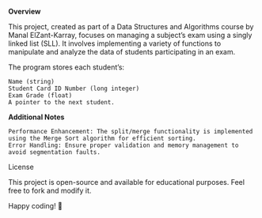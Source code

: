 **Overview**

This project, created as part of a Data Structures and Algorithms course by Manal ElZant-Karray, focuses on managing a subject’s exam using a singly linked list (SLL). It involves implementing a variety of functions to manipulate and analyze the data of students participating in an exam.

The program stores each student’s:

    Name (string)
    Student Card ID Number (long integer)
    Exam Grade (float)
    A pointer to the next student.

**Additional Notes**

    Performance Enhancement: The split/merge functionality is implemented using the Merge Sort algorithm for efficient sorting.
    Error Handling: Ensure proper validation and memory management to avoid segmentation faults.

License

This project is open-source and available for educational purposes. Feel free to fork and modify it.

Happy coding! 🚀

